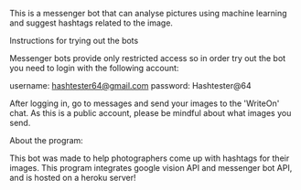 This is a messenger bot that can analyse pictures using machine learning and suggest hashtags related to the image.

Instructions for trying out the bots

Messenger bots provide only restricted access so in order try out the bot you need to login with the following account:

username: hashtester64@gmail.com
password: Hashtester@64

After logging in, go to messages and send your images to the 'WriteOn' chat.
As this is a public account, please be mindful about what images you send.  

About the program:

This bot was made to help photographers come up with hashtags for their images.
This program integrates google vision API and messenger bot API, and is hosted on a heroku server!
